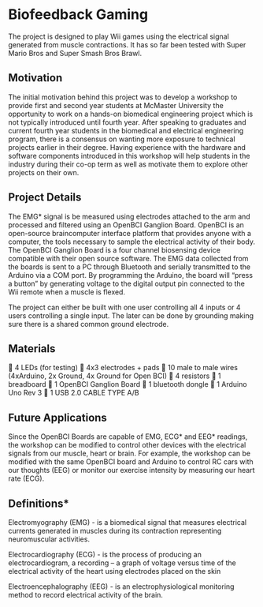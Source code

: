 # Biofeedback Gaming
The project is designed to play Wii games using the electrical signal generated from muscle contractions. 
It has so far been tested with Super Mario Bros and Super Smash Bros Brawl.

## Motivation
The initial motivation behind this project was to develop a workshop to provide first and second year students at McMaster University the opportunity to work on a hands-on biomedical engineering project which is not typically introduced until fourth year. After speaking to graduates and current fourth year students in the biomedical and electrical engineering program, there is a consensus on wanting more exposure to technical projects earlier in their degree. Having experience with the hardware and software components introduced in this workshop will help students in the industry during their co-op term as well as motivate them to explore other projects on their own.

## Project Details
The EMG* signal is be measured using electrodes attached to the arm and processed and filtered using an  OpenBCI Ganglion Board. OpenBCI is an open-source braincomputer interface platform that provides anyone  with a computer, the tools necessary to sample the electrical activity of their body. The OpenBCI Ganglion Board is a four channel biosensing device compatible with their open source software. The EMG data collected from the boards is sent to a PC through Bluetooth and serially transmitted to the Arduino via a COM port. By programming the Arduino, the board will “press a button” by generating voltage to the digital output pin connected to the Wii remote when a muscle is flexed.

The project can either be built with one user controlling all 4 inputs or 4 users controlling a single input. The later can be done by grounding making sure there is a shared common ground electrode. 

## Materials
 4 LEDs (for testing)
 4x3 electrodes + pads
 10 male to male wires (4xArduino, 2x Ground, 4x Ground for Open BCI)
 4 resistors
 1 breadboard
 1 OpenBCI Ganglion Board
 1 bluetooth dongle
 1 Arduino Uno Rev 3
 1 USB 2.0 CABLE TYPE A/B

## Future Applications
Since the OpenBCI Boards are capable of EMG, ECG* and EEG* readings, the workshop can be modified to control other devices with the electrical signals from our muscle, heart or brain. For example, the workshop can be modified with the same OpenBCI board and Arduino to control RC cars with our thoughts (EEG) or monitor our exercise intensity by measuring our heart rate (ECG). 

## Definitions*
Electromyography (EMG) - is a biomedical signal that measures electrical currents generated in muscles during its contraction representing neuromuscular activities.

Electrocardiography (ECG) - is the process of producing an electrocardiogram, a recording – a graph of voltage versus time of the electrical activity of the heart using electrodes placed on the skin

Electroencephalography (EEG) - is an electrophysiological monitoring method to record electrical activity of the brain.
